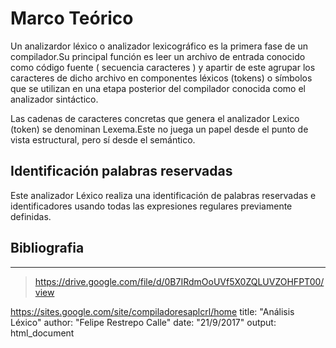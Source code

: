 # Marco Teórico 
Un analizardor léxico o analizador lexicográfico  es la primera fase de un  compilador.Su principal función es leer un archivo de entrada conocido como código fuente ( secuencia caracteres ) y apartir de este agrupar los caracteres de dicho archivo en  componentes léxicos (tokens) o símbolos que se utilizan en una etapa posterior del compilador conocida como el analizador sintáctico.

Las cadenas de caracteres concretas que genera el analizador Lexico (token) se denominan Lexema.Este no juega un papel desde el punto de vista estructural, pero sí desde el semántico.

## Identificación palabras reservadas
Este analizador Léxico realiza una identificación de palabras reservadas e identificadores usando todas las expresiones regulares previamente definidas.


## Bibliografia 

---
> https://drive.google.com/file/d/0B7IRdmOoUVf5X0ZQLUVZOHFPT00/view

https://sites.google.com/site/compiladoresaplcrl/home
title: "Análisis Léxico"
author: "Felipe Restrepo Calle"
date: "21/9/2017"
output: html_document